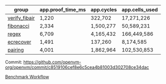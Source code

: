 | group | app.proof_time_ms | app.cycles | app.cells_used | leaf.proof_time_ms | leaf.cycles | leaf.cells_used |
| -- | -- | -- | -- | -- | -- | -- |
| [verify_fibair](https://github.com/openvm-org/openvm/blob/benchmark-results/benchmarks-pr/1834/verify_fibair-c8519106cef8e6c5cea4b81003d302708ce34dac.md) | 1,220 |  322,702 |  17,271,226 |- | - | - |
| [fibonacci](https://github.com/openvm-org/openvm/blob/benchmark-results/benchmarks-pr/1834/fibonacci-c8519106cef8e6c5cea4b81003d302708ce34dac.md) | 2,334 |  1,500,277 |  50,589,231 |- | - | - |
| [regex](https://github.com/openvm-org/openvm/blob/benchmark-results/benchmarks-pr/1834/regex-c8519106cef8e6c5cea4b81003d302708ce34dac.md) | 6,709 |  4,165,432 |  166,449,586 |- | - | - |
| [ecrecover](https://github.com/openvm-org/openvm/blob/benchmark-results/benchmarks-pr/1834/ecrecover-c8519106cef8e6c5cea4b81003d302708ce34dac.md) | 1,491 |  137,260 |  8,174,585 |- | - | - |
| [pairing](https://github.com/openvm-org/openvm/blob/benchmark-results/benchmarks-pr/1834/pairing-c8519106cef8e6c5cea4b81003d302708ce34dac.md) | 4,001 |  1,862,964 |  102,530,853 |- | - | - |


Commit: https://github.com/openvm-org/openvm/commit/c8519106cef8e6c5cea4b81003d302708ce34dac

[Benchmark Workflow](https://github.com/openvm-org/openvm/actions/runs/16235592668)
